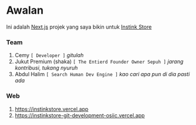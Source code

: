 # Awalan
Ini adalah [Next.js](https://nextjs.org/) projek yang saya bikin untuk [Instink Store](https://instinkstore.vercel.app)

### Team
1. Cemy ` [ Developer ] ` *gitulah*
2. Jukut Premium (shaka) ` [ The Entierd Founder Owner Sepuh ] ` *jarang kontribusi, tukang nyuruh*
3. Abdul Halim ` [ Search Human Dev Engine ] ` *kao cari apa pun di dia pasti ada*

### Web
1. https://instinkstore.vercel.app
2. https://instinkstore-git-development-osiic.vercel.app
